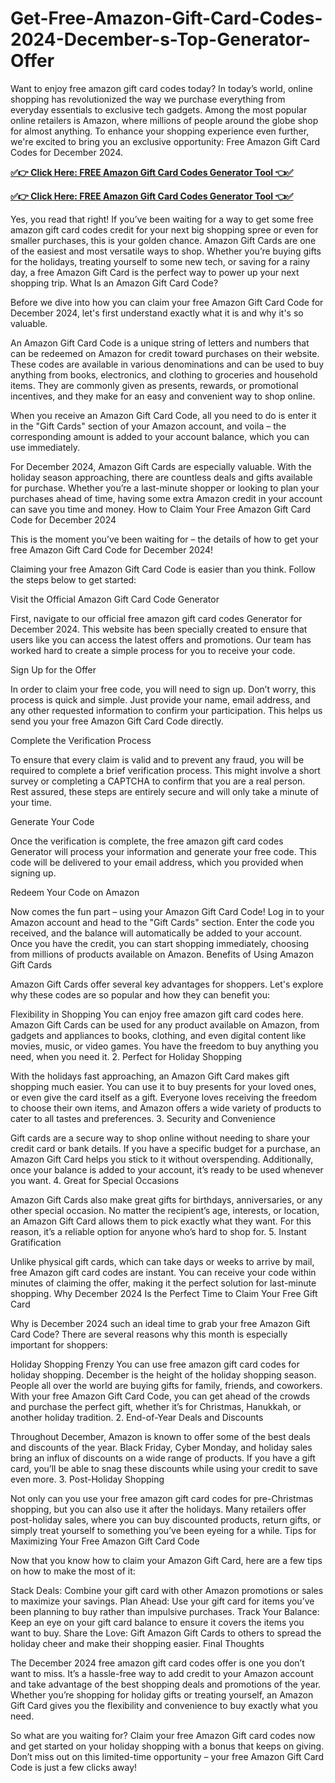 # Get-Free-Amazon-Gift-Card-Codes-2024-December-s-Top-Generator-Offer
Want to enjoy free amazon gift card codes today? In today’s world, online shopping has revolutionized the way we purchase everything from everyday essentials to exclusive tech gadgets. Among the most popular online retailers is Amazon, where millions of people around the globe shop for almost anything. To enhance your shopping experience even further, we're excited to bring you an exclusive opportunity: Free Amazon Gift Card Codes for December 2024.

**[✅👉 Click Here: FREE Amazon Gift Card Codes Generator Tool 👈✅](https://givxo.com/amazon/)**

**[✅👉 Click Here: FREE Amazon Gift Card Codes Generator Tool 👈✅](https://givxo.com/amazon/)**


Yes, you read that right! If you’ve been waiting for a way to get some free amazon gift card codes credit for your next big shopping spree or even for smaller purchases, this is your golden chance. Amazon Gift Cards are one of the easiest and most versatile ways to shop. Whether you’re buying gifts for the holidays, treating yourself to some new tech, or saving for a rainy day, a free Amazon Gift Card is the perfect way to power up your next shopping trip. What Is an Amazon Gift Card Code?

Before we dive into how you can claim your free Amazon Gift Card Code for December 2024, let's first understand exactly what it is and why it's so valuable.

An Amazon Gift Card Code is a unique string of letters and numbers that can be redeemed on Amazon for credit toward purchases on their website. These codes are available in various denominations and can be used to buy anything from books, electronics, and clothing to groceries and household items. They are commonly given as presents, rewards, or promotional incentives, and they make for an easy and convenient way to shop online.

When you receive an Amazon Gift Card Code, all you need to do is enter it in the "Gift Cards" section of your Amazon account, and voila – the corresponding amount is added to your account balance, which you can use immediately.

For December 2024, Amazon Gift Cards are especially valuable. With the holiday season approaching, there are countless deals and gifts available for purchase. Whether you’re a last-minute shopper or looking to plan your purchases ahead of time, having some extra Amazon credit in your account can save you time and money. How to Claim Your Free Amazon Gift Card Code for December 2024

This is the moment you’ve been waiting for – the details of how to get your free Amazon Gift Card Code for December 2024!

Claiming your free Amazon Gift Card Code is easier than you think. Follow the steps below to get started:

Visit the Official Amazon Gift Card Code Generator

First, navigate to our official free amazon gift card codes Generator for December 2024. This website has been specially created to ensure that users like you can access the latest offers and promotions. Our team has worked hard to create a simple process for you to receive your code.

Sign Up for the Offer

In order to claim your free code, you will need to sign up. Don’t worry, this process is quick and simple. Just provide your name, email address, and any other requested information to confirm your participation. This helps us send you your free Amazon Gift Card Code directly.

Complete the Verification Process

To ensure that every claim is valid and to prevent any fraud, you will be required to complete a brief verification process. This might involve a short survey or completing a CAPTCHA to confirm that you are a real person. Rest assured, these steps are entirely secure and will only take a minute of your time.

Generate Your Code

Once the verification is complete, the free amazon gift card codes Generator will process your information and generate your free code. This code will be delivered to your email address, which you provided when signing up.

Redeem Your Code on Amazon

Now comes the fun part – using your Amazon Gift Card Code! Log in to your Amazon account and head to the "Gift Cards" section. Enter the code you received, and the balance will automatically be added to your account. Once you have the credit, you can start shopping immediately, choosing from millions of products available on Amazon.
Benefits of Using Amazon Gift Cards

Amazon Gift Cards offer several key advantages for shoppers. Let's explore why these codes are so popular and how they can benefit you:

Flexibility in Shopping
You can enjoy free amazon gift card codes here. Amazon Gift Cards can be used for any product available on Amazon, from gadgets and appliances to books, clothing, and even digital content like movies, music, or video games. You have the freedom to buy anything you need, when you need it. 2. Perfect for Holiday Shopping

With the holidays fast approaching, an Amazon Gift Card makes gift shopping much easier. You can use it to buy presents for your loved ones, or even give the card itself as a gift. Everyone loves receiving the freedom to choose their own items, and Amazon offers a wide variety of products to cater to all tastes and preferences. 3. Security and Convenience

Gift cards are a secure way to shop online without needing to share your credit card or bank details. If you have a specific budget for a purchase, an Amazon Gift Card helps you stick to it without overspending. Additionally, once your balance is added to your account, it’s ready to be used whenever you want. 4. Great for Special Occasions

Amazon Gift Cards also make great gifts for birthdays, anniversaries, or any other special occasion. No matter the recipient’s age, interests, or location, an Amazon Gift Card allows them to pick exactly what they want. For this reason, it’s a reliable option for anyone who’s hard to shop for. 5. Instant Gratification

Unlike physical gift cards, which can take days or weeks to arrive by mail, free Amazon gift card codes are instant. You can receive your code within minutes of claiming the offer, making it the perfect solution for last-minute shopping. Why December 2024 Is the Perfect Time to Claim Your Free Gift Card

Why is December 2024 such an ideal time to grab your free Amazon Gift Card Code? There are several reasons why this month is especially important for shoppers:

Holiday Shopping Frenzy
You can use free amazon gift card codes for holiday shopping. December is the height of the holiday shopping season. People all over the world are buying gifts for family, friends, and coworkers. With your free Amazon Gift Card Code, you can get ahead of the crowds and purchase the perfect gift, whether it’s for Christmas, Hanukkah, or another holiday tradition. 2. End-of-Year Deals and Discounts

Throughout December, Amazon is known to offer some of the best deals and discounts of the year. Black Friday, Cyber Monday, and holiday sales bring an influx of discounts on a wide range of products. If you have a gift card, you’ll be able to snag these discounts while using your credit to save even more. 3. Post-Holiday Shopping

Not only can you use your free amazon gift card codes for pre-Christmas shopping, but you can also use it after the holidays. Many retailers offer post-holiday sales, where you can buy discounted products, return gifts, or simply treat yourself to something you’ve been eyeing for a while. Tips for Maximizing Your Free Amazon Gift Card Code

Now that you know how to claim your Amazon Gift Card, here are a few tips on how to make the most of it:

Stack Deals: Combine your gift card with other Amazon promotions or sales to maximize your savings.
Plan Ahead: Use your gift card for items you’ve been planning to buy rather than impulsive purchases.
Track Your Balance: Keep an eye on your gift card balance to ensure it covers the items you want to buy.
Share the Love: Gift Amazon Gift Cards to others to spread the holiday cheer and make their shopping easier.
Final Thoughts

The December 2024 free amazon gift card codes offer is one you don’t want to miss. It’s a hassle-free way to add credit to your Amazon account and take advantage of the best shopping deals and promotions of the year. Whether you’re shopping for holiday gifts or treating yourself, an Amazon Gift Card gives you the flexibility and convenience to buy exactly what you need.

So what are you waiting for? Claim your free Amazon Gift card codes now and get started on your holiday shopping with a bonus that keeps on giving. Don’t miss out on this limited-time opportunity – your free Amazon Gift Card Code is just a few clicks away!
